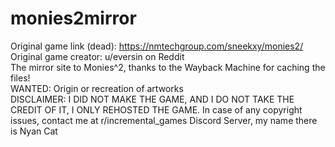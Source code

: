 # monies2mirror  
Original game link (dead): https://nmtechgroup.com/sneekxy/monies2/  
Original game creator: u/eversin on Reddit  
The mirror site to Monies^2, thanks to the Wayback Machine for caching the files!  
WANTED: Origin or recreation of artworks  
DISCLAIMER: I DID NOT MAKE THE GAME, AND I DO NOT TAKE THE CREDIT OF IT, I ONLY REHOSTED THE GAME. In case of any copyright issues, contact me at r/incremental_games Discord Server, my name there is Nyan Cat
